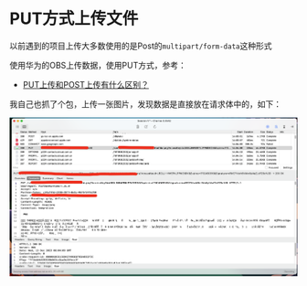 # PUT方式上传文件

以前遇到的项目上传大多数使用的是Post的`multipart/form-data`这种形式

使用华为的OBS上传数据，使用PUT方式，参考：

+ [PUT上传和POST上传有什么区别？](https://support.huaweicloud.com/obs_faq/obs_faq_0071.html)



我自己也抓了个包，上传一张图片，发现数据是直接放在请求体中的，如下：

![038](./images/38.png)
